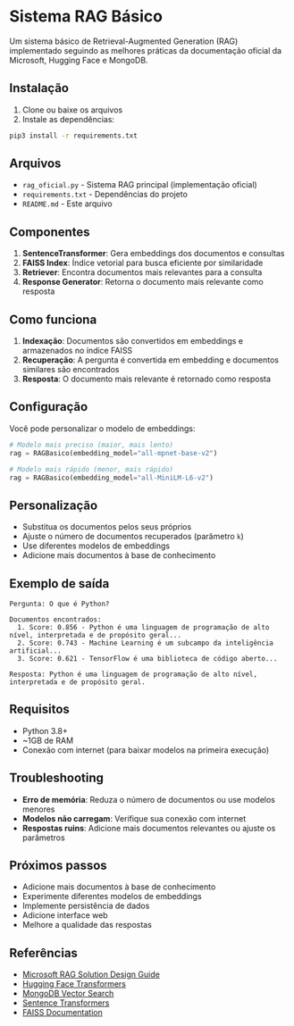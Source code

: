 # Sistema RAG Básico

Um sistema básico de Retrieval-Augmented Generation (RAG) implementado seguindo as melhores práticas da documentação oficial da Microsoft, Hugging Face e MongoDB.

## Instalação

1. Clone ou baixe os arquivos
2. Instale as dependências:

```bash
pip3 install -r requirements.txt
```

## Arquivos

- `rag_oficial.py` - Sistema RAG principal (implementação oficial)
- `requirements.txt` - Dependências do projeto
- `README.md` - Este arquivo

## Componentes

1. **SentenceTransformer**: Gera embeddings dos documentos e consultas
2. **FAISS Index**: Índice vetorial para busca eficiente por similaridade
3. **Retriever**: Encontra documentos mais relevantes para a consulta
4. **Response Generator**: Retorna o documento mais relevante como resposta

## Como funciona

1. **Indexação**: Documentos são convertidos em embeddings e armazenados no índice FAISS
2. **Recuperação**: A pergunta é convertida em embedding e documentos similares são encontrados
3. **Resposta**: O documento mais relevante é retornado como resposta

## Configuração

Você pode personalizar o modelo de embeddings:

```python
# Modelo mais preciso (maior, mais lento)
rag = RAGBasico(embedding_model="all-mpnet-base-v2")

# Modelo mais rápido (menor, mais rápido)
rag = RAGBasico(embedding_model="all-MiniLM-L6-v2")
```

## Personalização

- Substitua os documentos pelos seus próprios
- Ajuste o número de documentos recuperados (parâmetro `k`)
- Use diferentes modelos de embeddings
- Adicione mais documentos à base de conhecimento

## Exemplo de saída

```
Pergunta: O que é Python?

Documentos encontrados:
  1. Score: 0.856 - Python é uma linguagem de programação de alto nível, interpretada e de propósito geral...
  2. Score: 0.743 - Machine Learning é um subcampo da inteligência artificial...
  3. Score: 0.621 - TensorFlow é uma biblioteca de código aberto...

Resposta: Python é uma linguagem de programação de alto nível, interpretada e de propósito geral.
```

## Requisitos

- Python 3.8+
- ~1GB de RAM
- Conexão com internet (para baixar modelos na primeira execução)

## Troubleshooting

- **Erro de memória**: Reduza o número de documentos ou use modelos menores
- **Modelos não carregam**: Verifique sua conexão com internet
- **Respostas ruins**: Adicione mais documentos relevantes ou ajuste os parâmetros

## Próximos passos

- Adicione mais documentos à base de conhecimento
- Experimente diferentes modelos de embeddings
- Implemente persistência de dados
- Adicione interface web
- Melhore a qualidade das respostas

## Referências

- [Microsoft RAG Solution Design Guide](https://learn.microsoft.com/pt-br/azure/architecture/ai-ml/guide/rag/rag-solution-design-and-evaluation-guide)
- [Hugging Face Transformers](https://huggingface.co/docs/transformers)
- [MongoDB Vector Search](https://mongodb.com/pt-br/docs/atlas/atlas-vector-search/tutorials/local-rag)
- [Sentence Transformers](https://www.sbert.net/)
- [FAISS Documentation](https://faiss.ai/)
